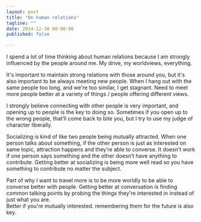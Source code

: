 ```yaml
---
layout: post
title: "On human relations"
tagline: ""
date: 2014-12-30 00:00:00
published: false

---
```

I spend a lot of time thinking about human relations because I am strongly 
influenced by the people around me. My drive, my worldviews, everything.

It's important to maintain strong relations with those around you, but it's also 
important to be always meeting new people. When I hang out with the same people 
too long, and we're too similar, I get stagnant.  Need to meet more people 
better at a variety of things / people offering different views.


I strongly believe connecting with other people is very important, and opening 
up to people is the key to doing so. Sometimes if you open up to the wrong 
people, that’ll come back to bite you, but I try to use my judge of character 
liberally.


Socializing is kind of like two people being mutually attracted. When one person 
talks about something, if the other person is just as interested on same topic, 
attraction happens and they’re able to converse. It doesn’t work if one person 
says something and the other doesn’t have anything to contribute. Getting better 
at socializing is being more well read so you have something to contribute no 
matter the subject.

Part of why I want to travel more is to be more worldly to be able to converse 
better with people. Getting better at conversation is finding common talking 
points by probing the things they're interested in instead of just what you are.  
Better if you're mutually interested. remembering them for the future is also 
key.
